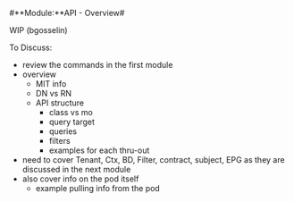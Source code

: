 #**Module:**API - Overview#

WIP (bgosselin)

To Discuss:
- review the commands in the first module
- overview
	- MIT info
	- DN vs RN
	- API structure
		- class vs mo
		- query target
		- queries
		- filters
		- examples for each thru-out
- need to cover Tenant, Ctx, BD, Filter, contract, subject, EPG as they are discussed in the next module
- also cover info on the pod itself
	- example pulling info from the pod